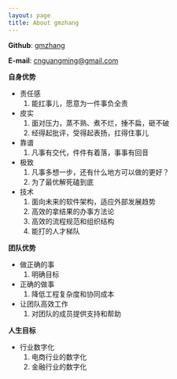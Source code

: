 ```yaml
---
layout: page
title: About gmzhang
---
```


**Github**: [gmzhang](https://github.com/gmzhang)

**E-mail**: cnguangming@gmail.com

**自身优势**
- 责任感
    1. 能扛事儿，愿意为一件事负全责
- 皮实
    1. 面对压力，蒸不熟、煮不烂，捶不扁，砸不破
    2. 经得起批评，受得起表扬，扛得住事儿
- 靠谱
    1. 凡事有交代，件件有着落，事事有回音
- 极致
    1. 凡事多想一步，还有什么地方可以做的更好？
    2. 为了最优解死磕到底
- 技术
    1. 面向未来的软件架构，适应外部发展趋势
    2. 高效的拿结果的办事方法论
    3. 高效的流程规范和组织结构
    4. 能打的人才梯队

**团队优势**
- 做正确的事
    1. 明确目标
- 正确的做事
    1. 降低工程复杂度和协同成本
- 让团队高效工作
    1. 对团队的成员提供支持和帮助

**人生目标**
- 行业数字化
    1. 电商行业的数字化
    1. 金融行业的数字化